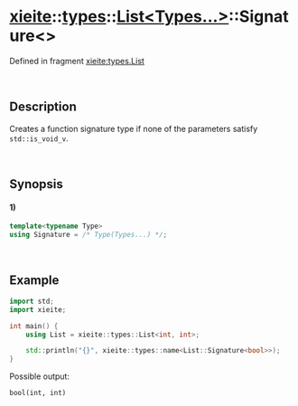 # [xieite](../../../../../xieite.md)\:\:[types](../../../../../types.md)\:\:[List<Types...>](../../../list.md)\:\:Signature\<\>
Defined in fragment [xieite:types.List](../../../../../../src/types/list.cpp)

&nbsp;

## Description
Creates a function signature type if none of the parameters satisfy `std::is_void_v`.

&nbsp;

## Synopsis
#### 1)
```cpp
template<typename Type>
using Signature = /* Type(Types...) */;
```

&nbsp;

## Example
```cpp
import std;
import xieite;

int main() {
    using List = xieite::types::List<int, int>;

    std::println("{}", xieite::types::name<List::Signature<bool>>);
}
```
Possible output:
```
bool(int, int)
```
